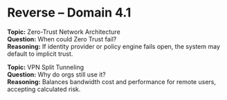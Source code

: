 # Reverse – Domain 4.1

**Topic:** Zero-Trust Network Architecture  
**Question:** When could Zero Trust fail?  
**Reasoning:** If identity provider or policy engine fails open, the system may default to implicit trust.

**Topic:** VPN Split Tunneling  
**Question:** Why do orgs still use it?  
**Reasoning:** Balances bandwidth cost and performance for remote users, accepting calculated risk.
